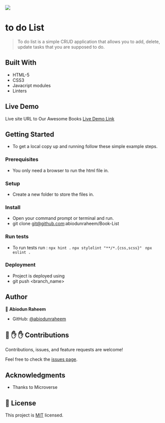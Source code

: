 ![](https://img.shields.io/badge/Microverse-blueviolet)

# to do List

> To do list is a simple CRUD application that allows you to add, delete, update tasks that you are supposed to do.


## Built With

- HTML-5
- CSS3
- Javacript modules
- Linters

## Live Demo
Live site URL to Our Awesome Books
[Live Demo Link](https://abiodun.github.io/Book-List)


## Getting Started


- To get a local copy up and running follow these simple example steps.

### Prerequisites

- You only need a browser to run the html file in.

### Setup

- Create a new folder to store the files in.

### Install

- Open your command prompt or terminal and run.
- git clone git@github.com:abiodunraheem/Book-List

### Run tests

- To run tests run :
 ```npx hint .```
 ```npx stylelint "**/*.{css,scss}"```
``` npx eslint .```

### Deployment

- Project is deployed using
- git push <branch_name>



## Author

👤 **Abiodun Raheem**

- GitHub: [@abiodunraheem](https://github.com/abiodunraheem)

## 🤝 :raised_hand: :raised_hand: Contributions

Contributions, issues, and feature requests are welcome!

Feel free to check the [issues page](https://github.com/abiodunraheem/Book-List).

## Acknowledgments

- Thanks to Microverse

## 📝 License

This project is [MIT](LICENSE) licensed.
